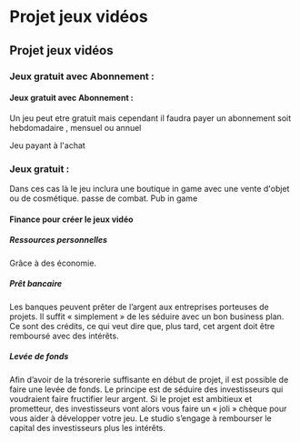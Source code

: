 # Projet jeux vidéos
## Projet jeux vidéos


### Jeux gratuit avec Abonnement :
#### Jeux gratuit avec Abonnement :

Un jeu peut etre gratuit mais cependant il faudra payer un abonnement soit hebdomadaire , mensuel ou annuel


Jeu payant à l'achat

### Jeux gratuit :

Dans ces cas là le jeu inclura une boutique in game avec une vente d'objet ou de cosmétique. passe de combat. Pub in game 
#### Finance pour créer le jeux vidéo

##### Ressources personnelles

Grâce à des économie.

##### Prêt bancaire

Les banques peuvent prêter de l’argent aux entreprises porteuses de projets. Il suffit « simplement » de les séduire avec un bon business plan. Ce sont des crédits, ce qui veut dire que, plus tard, cet argent doit être remboursé avec des intérêts.

##### Levée de fonds

Afin d’avoir de la trésorerie suffisante en début de projet, il est possible de faire une levée de fonds. Le principe est de séduire des investisseurs qui voudraient faire fructifier leur argent. Si le projet est ambitieux et prometteur, des investisseurs vont alors vous faire un « joli » chèque pour vous aider à développer votre jeu. Le studio s’engage à rembourser le capital des investisseurs plus les intérêts.